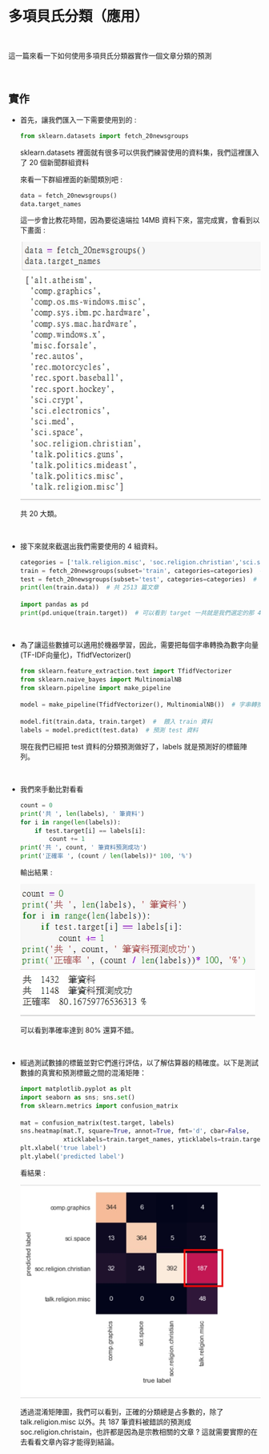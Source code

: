 # 多項貝氏分類（應用）

<br>

這一篇來看一下如何使用多項貝氏分類器實作一個文章分類的預測

<br>

## 實作

* 首先，讓我們匯入一下需要使用到的 :

    ```py
    from sklearn.datasets import fetch_20newsgroups
    ```

    sklearn.datasets 裡面就有很多可以供我們練習使用的資料集，我們這裡匯入了 20 個新聞群組資料

    來看一下群組裡面的新聞類別吧 :

    ```py
    data = fetch_20newsgroups()
    data.target_names
    ```

    這一步會比教花時間，因為要從遠端拉 14MB 資料下來，當完成實，會看到以下畫面 : 

    ![1](./imgs/m_bayes_1.jpg)

    共 20 大類。

    <br>

* 接下來就來截選出我們需要使用的 4 組資料。

    ```py
    categories = ['talk.religion.misc', 'soc.religion.christian','sci.space', 'comp.graphics']
    train = fetch_20newsgroups(subset='train', categories=categories)  # 訓練用資料
    test = fetch_20newsgroups(subset='test', categories=categories)  # 實際預測資料
    print(len(train.data))  # 共 2513 篇文章
    
    import pandas as pd
    print(pd.unique(train.target))  # 可以看到 target 一共就是我們選定的那 4 大類 0 ~ 3
    ```

    <br>

* 為了讓這些數據可以適用於機器學習，因此，需要把每個字串轉換為數字向量(TF-IDF向量化)，TfidfVectorizer()

    ```py
    from sklearn.feature_extraction.text import TfidfVectorizer
    from sklearn.naive_bayes import MultinomialNB
    from sklearn.pipeline import make_pipeline

    model = make_pipeline(TfidfVectorizer(), MultinomialNB())  # 字串轉換為數字向量(TF-IDF向量化)

    model.fit(train.data, train.target)  #  餵入 train 資料
    labels = model.predict(test.data)  # 預測 test 資料
    ```

    現在我們已經把 test 資料的分類預測做好了，labels 就是預測好的標籤陣列。

    <br>

*   我們來手動比對看看

    ```py
    count = 0
    print('共 ', len(labels), ' 筆資料')
    for i in range(len(labels)):
        if test.target[i] == labels[i]:
            count += 1
    print('共 ', count, ' 筆資料預測成功')
    print('正確率 ', (count / len(labels))* 100, '%')
    ```

    輸出結果 : 

    ![3](./imgs/m_bayes_3.jpg)

    可以看到準確率達到 80% 還算不錯。

    <br>

* 經過測試數據的標籤並對它們進行評估，以了解估算器的精確度。以下是測試數據的真實和預測標籤之間的混淆矩陣：

    ```py
    import matplotlib.pyplot as plt
    import seaborn as sns; sns.set()
    from sklearn.metrics import confusion_matrix

    mat = confusion_matrix(test.target, labels)
    sns.heatmap(mat.T, square=True, annot=True, fmt='d', cbar=False,
                xticklabels=train.target_names, yticklabels=train.target_names)
    plt.xlabel('true label')
    plt.ylabel('predicted label')
    ```

    看結果 : 

    ![4](./imgs/m_bayes_4.jpg)

    透過混淆矩陣圖，我們可以看到，正確的分類總是占多數的，除了 talk.religion.misc 以外。共 187 筆資料被錯誤的預測成 soc.religion.christain，也許都是因為是宗教相關的文章 ? 這就需要實際的在去看看文章內容才能得到結論。

